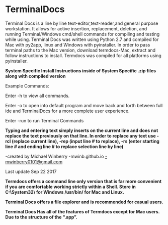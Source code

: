 # TerminalDocs

Terminal Docs is a line by line text-editor,text-reader,and general purpose workstation. It allows for active insertion, replacement, deletion, and running Terminal/Windows cmd/shell commands for compiling and testing while using. Terminal Docs was written using Python 2.7 and compiled for Mac with py2app, linux and Windows with pyinstaller. In order to pass terminal paths to the Mac version, download termdocs-Mac, extract and follow instructions to install. Termdocs was compiled for all platforms using pyinstaller. 

**System Specific Install Instructions inside of System Specific .zip files along with compiled version**

Example Commands:

Enter -h to view all commands. 

Enter -o to open into default program and move back and forth between full ide and TerminalDocs for a more complete user experience. 

Enter -run to run Terminal Commands

**Typing and entering text simply inserts on the current line and does not replace the text previously on that line. In order to replace any text use -rcl (replace current line), -rep (input line # to replace), -rs (enter starting line # and ending line # to replace selection line by line)**
 
-created by Michael Winberry
-mwinb.github.io
-mwinberry0101@gmail.com

Last update Sep 22 2017

**Termdocs offers a command line only version that is far more convenient if you are comfortable working strictly within a Shell. Store in C:\System32\ for Windows /usr/bin/ for Mac and Linux.**

**Terminal Docs offers a file explorer and is recommended for casual users.** 

**Terminal Docs Has all of the features of Termdocs except  for Mac users. Due to the structure of the “.app”.** 
